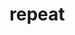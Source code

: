 # repeat

<!-- TODO-START
TODO: Fill short description here.

## Type signature

TODO: Fill type signature down below.

```
any ⇒ any
```

## Examples

TODO: List at least one example down below.

```javascript
repeat(); // ⇒ TODO
```

## Questions

TODO: List questions that may this function answers.
TODO-END -->
